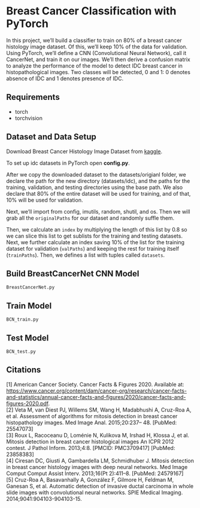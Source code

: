 # Breast Cancer Classification with PyTorch
In this project, we’ll build a classifier to train on 80% of a breast cancer histology image dataset. Of this, we’ll keep 10% of the data for validation. Using PyTorch, we’ll define a CNN (Convolutional Neural Network), call it CancerNet, and train it on our images. We’ll then derive a confusion matrix to analyze the performance of the model to detect IDC breast cancer in histopathological images. Two classes will be detected, 0 and 1: 0 denotes absence of IDC and 1 denotes presence of IDC.


## Requirements
+ torch
+ torchvision

## Dataset and Data Setup
Download Breast Cancer Histology Image Dataset from [kaggle](https://www.kaggle.com/paultimothymooney/breast-histopathology-images/source). 

To set up idc datasets in PyTorch open **config.py**. 

After we copy the downloaded dataset to the datasets/origianl folder, we declare the path for the new directory (datasets/idc), and the paths for the training, validation, and testing directories using the base path. 
We also declare that 80% of the entire dataset will be used for training, and of that, 10% will be used for validation.

Next, we’ll import from config, imutils, random, shutil, and os. Then we will grab all the `originalPaths` for our dataset and randomly suffle them.

Then, we calculate an `index` by multiplying the length of this list by 0.8 so we can slice this list to get sublists for the training and testing datasets. Next, we further calculate an index saving 10% of the list for the training dataset for validation (`valPaths`) and keeping the rest for training itself (`trainPaths`). Then, we defines a list with tuples called `datasets`. 

## Build BreastCancerNet CNN Model
`BreastCancerNet.py`

## Train Model
`BCN_train.py`

## Test Model
`BCN_test.py`

## Citations
[1] American Cancer Society. Cancer Facts & Figures 2020. Available at: https://www.cancer.org/content/dam/cancer-org/research/cancer-facts-and-statistics/annual-cancer-facts-and-figures/2020/cancer-facts-and-figures-2020.pdf.  
[2] Veta M, van Diest PJ, Willems SM, Wang H, Madabhushi A, Cruz-Roa A, et al. Assessment of algorithms for mitosis detection in breast cancer histopathology images. Med Image Anal. 2015;20:237– 48. [PubMed: 25547073]  
[3] Roux L, Racoceanu D, Loménie N, Kulikova M, Irshad H, Klossa J, et al. Mitosis detection in breast cancer histological images An ICPR 2012 contest. J Pathol Inform. 2013;4:8. [PMCID: PMC3709417] [PubMed: 23858383]  
[4] Ciresan DC, Giusti A, Gambardella LM, Schmidhuber J. Mitosis detection in breast cancer histology images with deep neural networks. Med Image Comput Comput Assist Interv. 2013;16(Pt 2):411–8. [PubMed: 24579167]  
[5] Cruz-Roa A, Basavanhally A, González F, Gilmore H, Feldman M, Ganesan S, et al. Automatic detection of invasive ductal carcinoma in whole slide images with convolutional neural networks. SPIE Medical Imaging. 2014;9041:904103-904103-15.  



